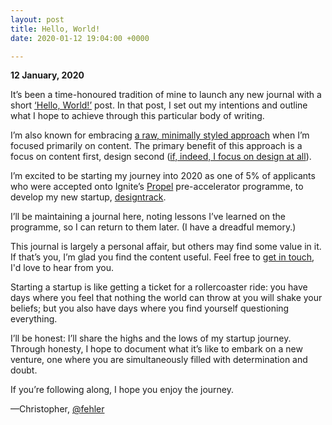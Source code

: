 ```yaml
---
layout: post
title: Hello, World!
date: 2020-01-12 19:04:00 +0000

---
```



**12 January, 2020**

It’s been a time-honoured tradition of mine to launch any new journal with a short [‘Hello, World!’][01] post. In that post, I set out my intentions and outline what I hope to achieve through this particular body of writing.

I’m also known for embracing [a raw, minimally styled approach][02] when I’m focused primarily on content. The primary benefit of this approach is a focus on content first, design second ([if, indeed, I focus on design at all][03]).

I’m excited to be starting my journey into 2020 as one of 5% of applicants who were accepted onto Ignite’s [Propel][04] pre-accelerator programme, to develop my new startup, [designtrack][05].

I’ll be maintaining a journal here, noting lessons I’ve learned on the programme, so I can return to them later. (I have a dreadful memory.)

This journal is largely a personal affair, but others may find some value in it. If that’s you, I’m glad you find the content useful. Feel free to [get in touch][06], I'd love to hear from you.

Starting a startup is like getting a ticket for a rollercoaster ride: you have days where you feel that nothing the world can throw at you will shake your beliefs; but you also have days where you find yourself questioning everything.

I’ll be honest: I’ll share the highs and the lows of my startup journey. Through honesty, I hope to document what it’s like to embark on a new venture, one where you are simultaneously filled with determination and doubt.

If you’re following along, I hope you enjoy the journey.

—Christopher, [@fehler][06]


<!-- Links -->

[01]: http://tinybooks.org/journal/2016/01/01/hello-world
[02]: https://dev.mrmurphy.com/redesign/
[03]: https://fsck.mrmurphy.com
[04]: https://igniteni.com
[05]: https://designtrack.org
[06]: mailto:christopher@mrmurphy.com?subject=Let%20me%20know%20when%20designtrack%20launches…&amp;body=Hello!
[07]: https://twitter.com/fehler